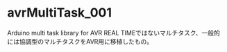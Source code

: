 # avrMultiTask_001
Arduino multi task library for AVR
REAL TIMEではないマルチタスク、一般的には協調型のマルチタスクをAVR用に移植したもの。
